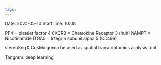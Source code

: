 ```yaml
---
tags:
---
```

Date: 2024-05-10
Start time: 10:08

PF4 = platelet factor 4
CXCR3 = Chemokine Receptor 3 (huh)
NAMPT = Nicotinamide
ITGA5 = Integrin subunit alpha 5 (CD49e)

stereoSeq & CosMx gonna be used as spatial transcriptomics analysis tool

Tangram: deep learning 